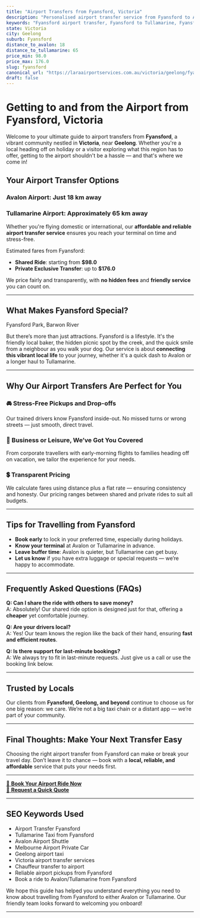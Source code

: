 ```yaml
---
title: "Airport Transfers from Fyansford, Victoria"
description: "Personalised airport transfer service from Fyansford to Avalon and Tullamarine airports. Enjoy a smooth, affordable ride with us!"
keywords: "Fyansford airport transfer, Fyansford to Tullamarine, Fyansford to Avalon, airport taxi Fyansford, private airport transfer Fyansford, shared ride Fyansford, Fyansford transfers, airport shuttle Fyansford, book Fyansford airport taxi, affordable Fyansford airport transfer, Fyansford airport transfer service, airport transfer Geelong, airport transfer Melbourne, Melbourne airport taxi, airport transfers Victoria, Tullamarine airport shuttle, Avalon airport transfers, Melbourne private transfer, airport transport services Melbourne"
state: Victoria
city: Geelong
suburb: Fyansford
distance_to_avalon: 18
distance_to_tullamarine: 65
price_min: 98.0
price_max: 176.0
slug: fyansford
canonical_url: "https://laraairportservices.com.au/victoria/geelong/fyansford/"
draft: false
---
```


# Getting to and from the Airport from Fyansford, Victoria

Welcome to your ultimate guide to airport transfers from **Fyansford**, a vibrant community nestled in **Victoria**, near **Geelong**. Whether you're a local heading off on holiday or a visitor exploring what this region has to offer, getting to the airport shouldn't be a hassle — and that's where we come in!

## Your Airport Transfer Options

### Avalon Airport: Just 18 km away  
### Tullamarine Airport: Approximately 65 km away

Whether you're flying domestic or international, our **affordable and reliable airport transfer service** ensures you reach your terminal on time and stress-free.

Estimated fares from Fyansford:
- **Shared Ride**: starting from **$98.0**
- **Private Exclusive Transfer**: up to **$176.0**

We price fairly and transparently, with **no hidden fees** and **friendly service** you can count on.

---

## What Makes Fyansford Special?

Fyansford Park, Barwon River

But there’s more than just attractions. Fyansford is a lifestyle. It's the friendly local baker, the hidden picnic spot by the creek, and the quick smile from a neighbour as you walk your dog. Our service is about **connecting this vibrant local life** to your journey, whether it's a quick dash to Avalon or a longer haul to Tullamarine.

---

## Why Our Airport Transfers Are Perfect for You

### 🚘 Stress-Free Pickups and Drop-offs
Our trained drivers know Fyansford inside-out. No missed turns or wrong streets — just smooth, direct travel.

### 💼 Business or Leisure, We’ve Got You Covered
From corporate travellers with early-morning flights to families heading off on vacation, we tailor the experience for your needs.

### 💲 Transparent Pricing
We calculate fares using distance plus a flat rate — ensuring consistency and honesty. Our pricing ranges between shared and private rides to suit all budgets.

---

## Tips for Travelling from Fyansford

- **Book early** to lock in your preferred time, especially during holidays.
- **Know your terminal** at Avalon or Tullamarine in advance.
- **Leave buffer time**: Avalon is quieter, but Tullamarine can get busy.
- **Let us know** if you have extra luggage or special requests — we’re happy to accommodate.

---

## Frequently Asked Questions (FAQs)

**Q: Can I share the ride with others to save money?**  
A: Absolutely! Our shared ride option is designed just for that, offering a **cheaper** yet comfortable journey.

**Q: Are your drivers local?**  
A: Yes! Our team knows the region like the back of their hand, ensuring **fast and efficient routes**.

**Q: Is there support for last-minute bookings?**  
A: We always try to fit in last-minute requests. Just give us a call or use the booking link below.

---

## Trusted by Locals

Our clients from **Fyansford, Geelong, and beyond** continue to choose us for one big reason: we care. We’re not a big taxi chain or a distant app — we’re part of your community.

---

## Final Thoughts: Make Your Next Transfer Easy

Choosing the right airport transfer from Fyansford can make or break your travel day. Don’t leave it to chance — book with a **local, reliable, and affordable** service that puts your needs first.

---

[📅 **Book Your Airport Ride Now**](https://laraairportservices.square.site/s/appointments)  
[📧 **Request a Quick Quote**](https://laraairportservices.square.site/contact-us)

---

## SEO Keywords Used
- Airport Transfer Fyansford
- Tullamarine Taxi from Fyansford
- Avalon Airport Shuttle
- Melbourne Airport Private Car
- Geelong airport taxi
- Victoria airport transfer services
- Chauffeur transfer to airport
- Reliable airport pickups from Fyansford
- Book a ride to Avalon/Tullamarine from Fyansford

We hope this guide has helped you understand everything you need to know about travelling from Fyansford to either Avalon or Tullamarine. Our friendly team looks forward to welcoming you onboard!

---
